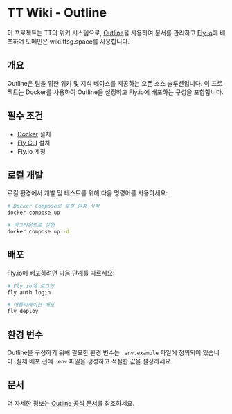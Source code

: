 # TT Wiki - Outline

이 프로젝트는 TT의 위키 시스템으로, [Outline](https://www.getoutline.com/)을 사용하여 문서를 관리하고 [Fly.io](https://fly.io/)에 배포하며 도메인은 wiki.ttsg.space를 사용합니다.

## 개요

Outline은 팀을 위한 위키 및 지식 베이스를 제공하는 오픈 소스 솔루션입니다. 이 프로젝트는 Docker를 사용하여 Outline을 설정하고 Fly.io에 배포하는 구성을 포함합니다.

## 필수 조건

- [Docker](https://www.docker.com/) 설치
- [Fly CLI](https://fly.io/docs/hands-on/install-flyctl/) 설치
- Fly.io 계정

## 로컬 개발

로컬 환경에서 개발 및 테스트를 위해 다음 명령어를 사용하세요:

```bash
# Docker Compose로 로컬 환경 시작
docker compose up

# 백그라운드로 실행
docker compose up -d
```

## 배포

Fly.io에 배포하려면 다음 단계를 따르세요:

```bash
# Fly.io에 로그인
fly auth login

# 애플리케이션 배포
fly deploy
```

## 환경 변수

Outline을 구성하기 위해 필요한 환경 변수는 `.env.example` 파일에 정의되어 있습니다. 실제 배포 전에 `.env` 파일을 생성하고 적절한 값을 설정하세요.

## 문서

더 자세한 정보는 [Outline 공식 문서](https://docs.getoutline.com/)를 참조하세요.
